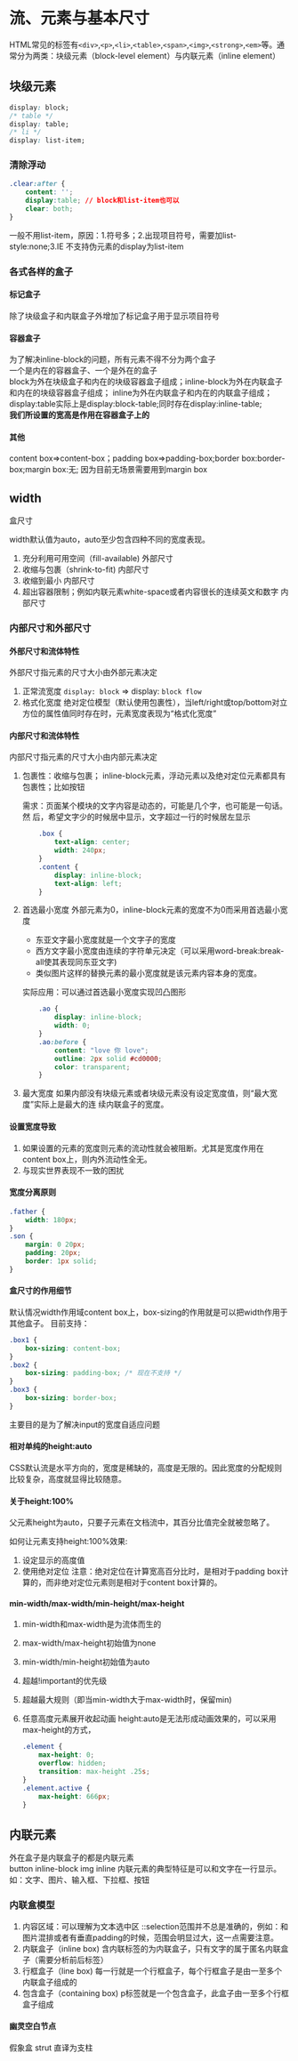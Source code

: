 # 流、元素与基本尺寸

HTML常见的标签有`<div>`,`<p>`,`<li>`,`<table>`,`<span>`,`<img>`,`<strong>`,`<em>`等。通常分为两类：块级元素（block-level element）与内联元素（inline element）

## 块级元素

```css
display: block;
/* table */
display: table;
/* li */
display: list-item;
```

### 清除浮动

```css
.clear:after {
    content: '';
    display:table; // block和list-item也可以
    clear: both;
}
```

一般不用list-item，原因：1.符号多；2.出现项目符号，需要加list-style:none;3.IE
不支持伪元素的display为list-item

### 各式各样的盒子

#### 标记盒子

除了块级盒子和内联盒子外增加了标记盒子用于显示项目符号

#### 容器盒子

为了解决inline-block的问题，所有元素不得不分为两个盒子  
一个是内在的容器盒子、一个是外在的盒子  
block为外在块级盒子和内在的块级容器盒子组成；inline-block为外在内联盒子和内在的块级容器盒子组成； inline为外在内联盒子和内在的内联盒子组成；  
display:table实际上是display:block-table;同时存在display:inline-table;  
**我们所设置的宽高是作用在容器盒子上的**  

#### 其他

content box=>content-box；padding box=>padding-box;border box:border-box;margin box:无; 因为目前无场景需要用到margin box

## width

盒尺寸

width默认值为auto，auto至少包含四种不同的宽度表现。  

1. 充分利用可用空间（fill-available) 外部尺寸
2. 收缩与包裹（shrink-to-fit)   内部尺寸
3. 收缩到最小  内部尺寸
4. 超出容器限制；例如内联元素white-space或者内容很长的连续英文和数字 内部尺寸

### 内部尺寸和外部尺寸

#### 外部尺寸和流体特性

外部尺寸指元素的尺寸大小由外部元素决定

1. 正常流宽度  `display: block` => display: `block flow`
2. 格式化宽度 绝对定位模型（默认使用包裹性），当left/right或top/bottom对立方位的属性值同时存在时，元素宽度表现为“格式化宽度”

#### 内部尺寸和流体特性

内部尺寸指元素的尺寸大小由内部元素决定

1. 包裹性：收缩与包裹； inline-block元素，浮动元素以及绝对定位元素都具有包裹性；比如按钮

    需求：页面某个模块的文字内容是动态的，可能是几个字，也可能是一句话。然
后，希望文字少的时候居中显示，文字超过一行的时候居左显示

    ```css
        .box { 
            text-align: center; 
            width: 240px;
        } 
        .content { 
            display: inline-block; 
            text-align: left; 
        }
    ```

2. 首选最小宽度
    外部元素为0，inline-block元素的宽度不为0而采用首选最小宽度
    + 东亚文字最小宽度就是一个文字子的宽度
    + 西方文字最小宽度由连续的字符单元决定（可以采用word-break:break-all使其表现同东亚文字)
    + 类似图片这样的替换元素的最小宽度就是该元素内容本身的宽度。

    实际应用：可以通过首选最小宽度实现凹凸图形

    ```css
        .ao { 
            display: inline-block; 
            width: 0; 
        } 
        .ao:before { 
            content: "love 你 love";
            outline: 2px solid #cd0000; 
            color: transparent;
        }
    ```

3. 最大宽度
    如果内部没有块级元素或者块级元素没有设定宽度值，则“最大宽度”实际上是最大的连
续内联盒子的宽度。

#### 设置宽度导致

1. 如果设置的元素的宽度则元素的流动性就会被阻断。尤其是宽度作用在content box上，则内外流动性全无。
2. 与现实世界表现不一致的困扰

#### 宽度分离原则

```css
.father {
    width: 180px;
}
.son {
    margin: 0 20px;
    padding: 20px;
    border: 1px solid;
}
```

#### 盒尺寸的作用细节

默认情况width作用域content box上，box-sizing的作用就是可以把width作用于其他盒子。
目前支持：

```css
.box1 {
    box-sizing: content-box;
}
.box2 {
    box-sizing: padding-box; /* 现在不支持 */
}
.box3 {
    box-sizing: border-box;
}
```

主要目的是为了解决input的宽度自适应问题

#### 相对单纯的height:auto

CSS默认流是水平方向的，宽度是稀缺的，高度是无限的。因此宽度的分配规则比较复杂，高度就显得比较随意。

#### 关于height:100%

父元素height为auto，只要子元素在文档流中，其百分比值完全就被忽略了。

如何让元素支持height:100%效果:  

1. 设定显示的高度值
2. 使用绝对定位
    注意：绝对定位在计算宽高百分比时，是相对于padding box计算的，而非绝对定位元素则是相对于content box计算的。

#### min-width/max-width/min-height/max-height

1. min-width和max-width是为流体而生的
2. max-width/max-height初始值为none
3. min-width/min-height初始值为auto
4. 超越!important的优先级
5. 超越最大规则（即当min-width大于max-width时，保留min)
6. 任意高度元素展开收起动画
    height:auto是无法形成动画效果的，可以采用max-height的方式，

    ```css
    .element {
        max-height: 0;
        overflow: hidden;
        transition: max-height .25s;
    }
    .element.active {
        max-height: 666px;
    }
    ```

## 内联元素

外在盒子是内联盒子的都是内联元素  
button inline-block
img inline
内联元素的典型特征是可以和文字在一行显示。如：文字、图片、输入框、下拉框、按钮

### 内联盒模型

1. 内容区域：可以理解为文本选中区
    ::selection范围并不总是准确的，例如：和图片混排或者有垂直padding的时候，范围会明显过大，这一点需要注意。
2. 内联盒子（inline box)
    含内联标签的为内联盒子，只有文字的属于匿名内联盒子（需要分析前后标签）
3. 行框盒子（line box)
    每一行就是一个行框盒子，每个行框盒子是由一至多个内联盒子组成的
4. 包含盒子（containing box)
    p标签就是一个包含盒子，此盒子由一至多个行框盒子组成

#### 幽灵空白节点

假象盒  strut 直译为支柱
